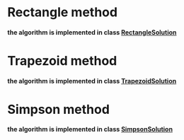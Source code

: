 # Rectangle method

#### the algorithm is implemented in class [RectangleSolution](./RectangleSolution.java)

# Trapezoid method

#### the algorithm is implemented in class [TrapezoidSolution](./TrapezoidSolution.java)

# Simpson method

#### the algorithm is implemented in class [SimpsonSolution](./SimpsonSolution.java)
